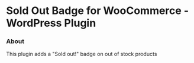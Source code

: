 # Sold Out Badge for WooCommerce - WordPress Plugin

### About

This plugin adds a "Sold out!" badge on out of stock products